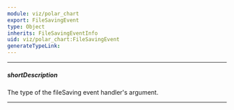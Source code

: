 ```yaml
---
module: viz/polar_chart
export: FileSavingEvent
type: Object
inherits: FileSavingEventInfo
uid: viz/polar_chart:FileSavingEvent
generateTypeLink: 
---
```

---
##### shortDescription
The type of the fileSaving event handler's argument.

---
<!-- Description goes here -->